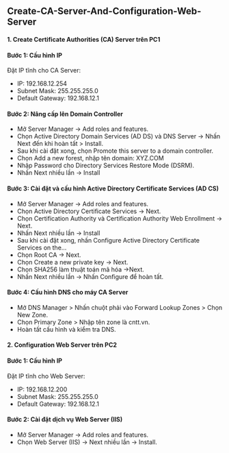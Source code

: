 ## Create-CA-Server-And-Configuration-Web-Server
<h4>1. Create Certificate Authorities (CA) Server trên PC1</h4>
<h4>Bước 1: Cấu hình IP</h4>
<p>Đặt IP tĩnh cho CA Server:</p>
<ul>
  <li>IP: 192.168.12.254</li>
  <li>Subnet Mask: 255.255.255.0</li>
  <li>Default Gateway: 192.168.12.1</li>
</ul>
<h4>Bước 2: Nâng cấp lên Domain Controller</h4>
<ul>
  <li>Mở Server Manager -> Add roles and features.</li>
  <li>Chọn Active Directory Domain Services (AD DS) và DNS Server -> Nhấn Next đến khi hoàn tất > Install.</li>
  <li>Sau khi cài đặt xong, chọn Promote this server to a domain controller.</li>
  <li>Chọn Add a new forest, nhập tên domain: XYZ.COM </li>
  <li>Nhập Password cho Directory Services Restore Mode (DSRM).</li>
  <li>Nhấn Next nhiều lần -> Install
</ul>
<h4>Bước 3: Cài đặt và cấu hình Active Directory Certificate Services (AD CS)</h4>
<ul>
  <li>Mở Server Manager -> Add roles and features.</li>
  <li>Chọn Active Directory Certificate Services -> Next.</li>
  <li>Chọn Certification Authority và Certification Authority Web Enrollment -> Next.</li>
  <li>Nhấn Next nhiều lần -> Install
  <li>Sau khi cài đặt xong, nhấn Configure Active Directory Certificate Services on the...</li>
  <li>Chọn Root CA -> Next.</li>
  <li>Chọn Create a new private key -> Next.</li>
  <li>Chọn SHA256 làm thuật toán mã hóa ->Next.</li>
  <li>Nhấn Next nhiều lần -> Nhấn Configure để hoàn tất.</li>
</ul>
<h4>Bước 4: Cấu hình DNS cho máy CA Server</h4>
<ul>
  <li>Mở DNS Manager > Nhấn chuột phải vào Forward Lookup Zones > Chọn New Zone.</li>
  <li>Chọn Primary Zone > Nhập tên zone là cntt.vn.</li>
  <li>Hoàn tất cấu hình và kiểm tra DNS.</li>
</ul>
<h4>2. Configuration Web Server trên PC2</h4>
<h4>Bước 1: Cấu hình IP</h4>
<p>Đặt IP tĩnh cho Web Server:</p>
<ul>
  <li>IP: 192.168.12.200</li>
  <li>Subnet Mask: 255.255.255.0</li>
  <li>Default Gateway: 192.168.12.1</li>
</ul>
<h4>Bước 2: Cài đặt dịch vụ Web Server (IIS)</h4>
<ul>
  <li>Mở Server Manager -> Add roles and features.</li>
  <li>Chọn Web Server (IIS) -> Next nhiều lần -> Install.</li>
</ul>
